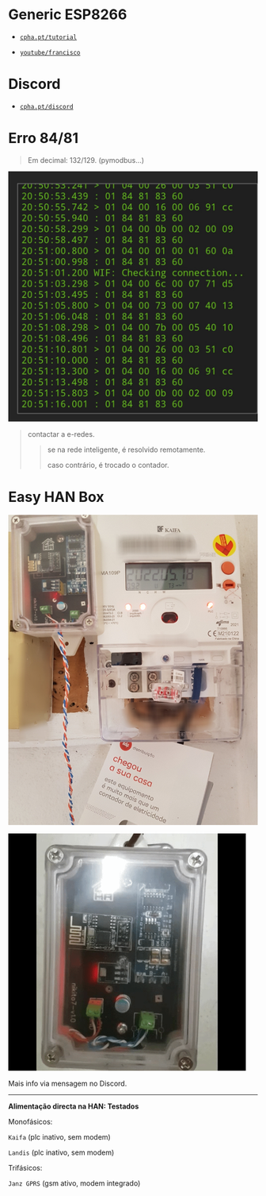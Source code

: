 # Generic ESP8266

- [```cpha.pt/tutorial```](https://forum.cpha.pt/t/integrar-contador-edp-ziv-com-tasmota-parte-1-3/7689)

- [```youtube/francisco```](https://youtu.be/RhYSgaTymT8)

# Discord

- [```cpha.pt/discord```](https://discord.gg/Mh9mTEA)

# Erro 84/81

> Em decimal: 132/129. 
> (pymodbus...)

![erro 84 81](./tasmota/erro81.jpg)

> contactar a e-redes.
>
>> se na rede inteligente, é resolvido remotamente.
>>
>> caso contrário, é trocado o contador.

# Easy HAN Box

![edpbox: o seu contador inteligente, é mais que um contador](./edpbox.jpg)

![edpbox: han to wifi board gateway](./edpbox2.gif)

Mais info via mensagem no Discord.

---

**Alimentação directa na HAN: Testados**

Monofásicos:

```Kaifa``` (plc inativo, sem modem) 

```Landis``` (plc inativo, sem modem) 

Trifásicos:

```Janz GPRS``` (gsm ativo, modem integrado) 

